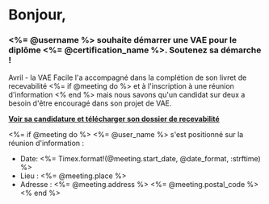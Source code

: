 [SUJET]: # (<%= @username %> souhaite faire une VAE et attend un contact de votre part !)

# Bonjour,

### <%= @username %> souhaite démarrer une VAE pour le diplôme <%= @certification_name %>. Soutenez sa démarche !

Avril - la VAE Facile l'a accompagné dans la complétion de son livret de recevabilité
<%= if @meeting do %> et à l'inscription à une réunion d'information <% end %>
mais nous savons qu'un candidat sur deux a besoin d'être encouragé dans son projet de VAE.

**[Voir sa candidature et télécharger son dossier de recevabilité](<%= @url %>)**

<%= if @meeting do %>
<%= @user_name %> s'est positionné sur la réunion d'information :

- Date: <%= Timex.format!(@meeting.start_date, @date_format, :strftime) %>
- Lieu : <%= @meeting.place %>
- Adresse : <%= @meeting.address %> <%= @meeting.postal_code %>
<% end %>
